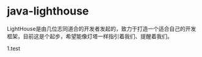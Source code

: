 java-lighthouse
===============

LightHouse是由几位志同道合的开发者发起的，致力于打造一个适合自己的开发框架，目前这是个起步，希望能像灯塔一样指引着我们、提醒着我们。

1.test